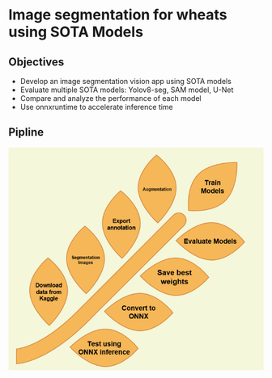 # Image segmentation for wheats using SOTA Models

## Objectives
   - Develop an image segmentation vision app using SOTA models
   - Evaluate multiple SOTA models: Yolov8-seg, SAM model, U-Net
   - Compare and analyze the performance of each model
   - Use onnxruntime to accelerate inference time

## Pipline
![1](https://github.com/fatimaaldrweesh/Wheat-Segmentation/blob/main/Data/pipline.png)
